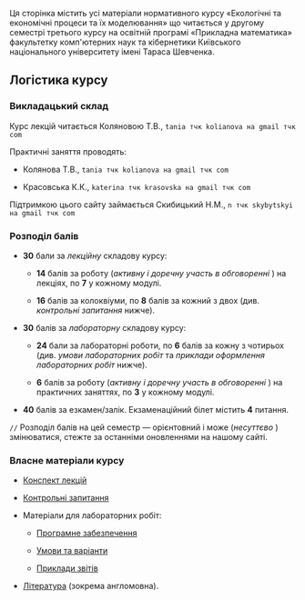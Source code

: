 <!--RELEASE-->

Ця сторінка містить усі матеріали нормативного курсу &laquo;Екологічні та економічні процеси та їх моделювання&raquo; що читається у другому семестрі третього курсу на освітній програмі &laquo;Прикладна математика&raquo; факультетку комп'ютерних наук та кібернетики Київського національного університету імені Тараса Шевченка.

## Логістика курсу

### Викладацький склад

Курс лекцій читається Коляновою Т.В., `tania тчк kolianova на gmail тчк com`

Практичні заняття проводять:

- Колянова Т.В., `tania тчк kolianova на gmail тчк com`

- Красовська К.К., `katerina тчк krasovska на gmail тчк com`

Підтримкою цього сайту займається Скибицький Н.М., `n тчк skybytskyi на gmail тчк com`

### Розподіл балів

- **30** бали за _лекційну_  складову курсу:

	- **14** балів за роботу (_активну і доречну участь в обговоренні_ ) на лекціях, по **7** у 
		кожному модулі.

	- **16** балів за колоквіуми, по **8** балів за кожний з двох (див. _контрольні запитання_ 
		нижче).

- **30** балів за _лабораторну_  складову курсу:

	- **24** бали за лабораторні роботи, по **6** балів за кожну з чотирьох (див. _умови 
		лабораторних робіт_  та _приклади оформлення лабораторних робіт_  нижче).
	
	- **6** балів за роботу (_активну і доречну участь в обговоренні_ ) на практичних 
		заняттях, по **3** у кожному модулі.

- **40** балів за езкамен/залік. Екзаменаційний білет містить **4** питання.

<!--Оскільки більше **100** балів бути не може, то у разі перебору ~~бали згорають~~ ставимо max.-->

`//` Розподіл балів на цей семестр &mdash; орієнтовний і може (_несуттєво_ ) змінюватися, стежте за останніми оновленнями на нашому сайті.

### Власне матеріали курсу

- [Конспект лекцій](lectures/README.md)

- [Контрольні запитання](exams/README.md)

- Матеріали для лабораторних робіт:
  
	- [Програмне забезпечення](labs/setup.md)
  
	- [Умови та варіанти](labs/tasks/README.md)
  
	- [Приклади звітів](labs/examples/README.md)

- [Література](books/README.md) (зокрема англомовна).
